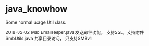 # java_knowhow
Some normal usage Util class.


2018-05-02 Mao
EmailHelper.java  发送邮件功能， 支持SSL，支持附件
SmbUtils.java     共享目录访问， 只支持SMBv1



